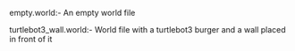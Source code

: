 empty.world:- An empty world file


turtlebot3_wall.world:- World file with a turtlebot3 burger and a wall placed in front of it
